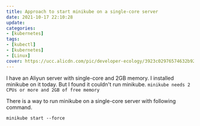 ```yaml
---
title: Approach to start minikube on a single-core server
date: 2021-10-17 22:10:28
update:
categories:
- [kubernetes]
tags:
- [kubectl]
- [kubernetes]
- [Linux]
cover: https://ucc.alicdn.com/pic/developer-ecology/3923c02976574632b9293a7df64ae055.jpg
---
```


I have an Aliyun server with single-core and 2GB memory. I installed minikube on it today. But I found it couldn't run minikube. `minikube needs 2 CPUs or more and 2GB of free memory`

There is a way to run minikube on a single-core server with following command.

```shell
minikube start --force
```
